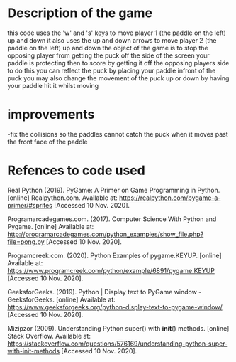 # Description of the game
this code uses the 'w' and 's' keys to move player 1 (the paddle on the left) up and down
it also uses the up and down arrows to move player 2 (the paddle on the left) up and down
the object of the game is to stop the opposing player from getting the puck off the side of the screen your paddle is protecting
then to score by getting it off the opposing players side
to do this you can reflect the puck by placing your paddle infront of the puck
you may also change the movement of the puck up or down by having your paddle hit it whilst moving

# improvements
-fix the collisions so the paddles cannot catch the puck when it moves past the front face of the paddle

# Refences to code used
Real Python (2019). PyGame: A Primer on Game Programming in Python. [online] Realpython.com. Available at: https://realpython.com/pygame-a-primer/#sprites [Accessed 10 Nov. 2020].

Programarcadegames.com. (2017). Computer Science With Python and Pygame. [online] Available at: http://programarcadegames.com/python_examples/show_file.php?file=pong.py [Accessed 10 Nov. 2020].

Programcreek.com. (2020). Python Examples of pygame.KEYUP. [online] Available at: https://www.programcreek.com/python/example/6891/pygame.KEYUP [Accessed 10 Nov. 2020].

GeeksforGeeks. (2019). Python | Display text to PyGame window - GeeksforGeeks. [online] Available at: https://www.geeksforgeeks.org/python-display-text-to-pygame-window/ [Accessed 10 Nov. 2020].

Mizipzor (2009). Understanding Python super() with __init__() methods. [online] Stack Overflow. Available at: https://stackoverflow.com/questions/576169/understanding-python-super-with-init-methods [Accessed 10 Nov. 2020].

